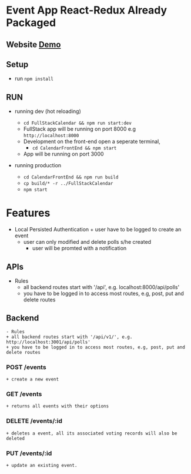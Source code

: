 # Event App React-Redux Already Packaged 
## Website [Demo](https://lower-toonie-23867.herokuapp.com/)
## Setup
- run `npm install`
## RUN
- running dev (hot reloading) 
    + `cd FullStackCalendar && npm run start:dev`
    + FullStack app will be running on port 8000 e.g `http://localhost:8000`
    + Development on the front-end open a seperate terminal, 
		+ `cd CalendarFrontEnd && npm start`
    + App will be running on port 3000

- running production 
    + `cd CalendarFrontEnd && npm run build`
    + `cp build/* -r ../FullStackCalendar`
    + `npm start`

# Features
- Local Persisted Authentication
 		+ user have to be logged to create an event 
    + user can only modified and delete polls s/he created
		+ user will be promted with a notification
## APIs
- Rules
    + all backend routes start with '/api', e.g. localhost:8000/api/polls'
    + you have to be logged in to access most routes, e.g, post, put and delete routes
## Backend  
	- Rules
    + all backend routes start with '/api/v1/', e.g. http://localhost:3001/api/polls'
    + you have to be logged in to access most routes, e.g, post, put and delete routes
### POST /events 
	+ create a new event
### GET /events
	+ returns all events with their options 
### DELETE /events/:id 
	+ deletes a event, all its associated voting records will also be deleted
### PUT /events/:id
	+ update an existing event.  
